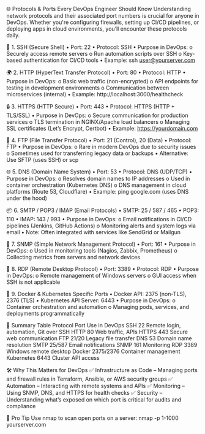 ﻿🌐 Protocols & Ports Every DevOps Engineer Should Know
Understanding network protocols and their associated port numbers is crucial for anyone in DevOps. Whether you're configuring firewalls, setting up CI/CD pipelines, or deploying apps in cloud environments, you’ll encounter these protocols daily.

🔐 1. SSH (Secure Shell)
• Port: 22
• Protocol: SSH
• Purpose in DevOps:
o Securely access remote servers
o Run automation scripts over SSH
o Key-based authentication for CI/CD tools
• Example: ssh user@yourserver.com

🌍 2. HTTP (HyperText Transfer Protocol)
• Port: 80
• Protocol: HTTP
• Purpose in DevOps:
o Basic web traffic (non-encrypted)
o API endpoints for testing in development environments
o Communication between microservices (internal)
• Example: http://localhost:3000/healthcheck

🔒 3. HTTPS (HTTP Secure)
• Port: 443
• Protocol: HTTPS (HTTP + TLS/SSL)
• Purpose in DevOps:
o Secure communication for production services
o TLS termination in NGINX/Apache load balancers
o Managing SSL certificates (Let’s Encrypt, Certbot)
• Example: https://yourdomain.com

📂 4. FTP (File Transfer Protocol)
• Port: 21 (Control), 20 (Data)
• Protocol: FTP
• Purpose in DevOps:
o Rare in modern DevOps due to security issues
o Sometimes used for transferring legacy data or backups
• Alternative: Use SFTP (uses SSH) or scp

🌐 5. DNS (Domain Name System)
• Port: 53
• Protocol: DNS (UDP/TCP)
• Purpose in DevOps:
o Resolves domain names to IP addresses
o Used in container orchestration (Kubernetes DNS)
o DNS management in cloud platforms (Route 53, Cloudflare)
• Example: ping google.com (uses DNS under the hood)

📦 6. SMTP / POP3 / IMAP (Email Protocols)
• SMTP: 25 / 587 / 465
• POP3: 110
• IMAP: 143 / 993
• Purpose in DevOps:
o Email notifications in CI/CD pipelines (Jenkins, GitHub Actions)
o Monitoring alerts and system logs via email
• Note: Often integrated with services like SendGrid or Mailgun



🧠 7. SNMP (Simple Network Management Protocol)
• Port: 161
• Purpose in DevOps:
o Used in monitoring tools (Nagios, Zabbix, Prometheus)
o Collecting metrics from servers and network devices

🔄 8. RDP (Remote Desktop Protocol)
• Port: 3389
• Protocol: RDP
• Purpose in DevOps:
o Remote management of Windows servers
o GUI access when SSH is not applicable

🔧 9. Docker & Kubernetes Specific Ports
• Docker API: 2375 (non-TLS), 2376 (TLS)
• Kubernetes API Server: 6443
• Purpose in DevOps:
o Container orchestration and automation
o Managing pods, services, and deployments programmatically

📘 Summary Table
ProtocolPortUse in DevOpsSSH22Remote login, automation, Git over SSHHTTP80Web traffic, APIsHTTPS443Secure web communicationFTP21/20Legacy file transferDNS53Domain name resolutionSMTP25/587Email notificationsSNMP161MonitoringRDP3389Windows remote desktopDocker2375/2376Container managementKubernetes6443Cluster API access
🛠 Why This Matters for DevOps
✅ Infrastructure as Code – Managing ports and firewall rules in Terraform, Ansible, or AWS security groups
✅ Automation – Interacting with remote systems and APIs
✅ Monitoring – Using SNMP, DNS, and HTTPS for health checks
✅ Security – Understanding what’s exposed on which port is critical for audits and compliance

🚀 Pro Tip
Use nmap to scan open ports on a server:
nmap -p 1-1000 yourserver.com

